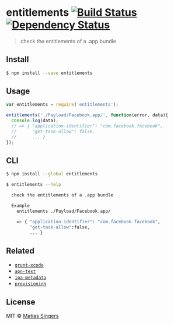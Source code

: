 # entitlements [![Build Status](http://img.shields.io/travis/matiassingers/entitlements.svg?style=flat-square)](https://travis-ci.org/matiassingers/entitlements) [![Dependency Status](http://img.shields.io/gemnasium/matiassingers/entitlements.svg?style=flat-square)](https://gemnasium.com/matiassingers/entitlements)
> check the entitlements of a .app bundle

## Install

```sh
$ npm install --save entitlements
```


## Usage

```js
var entitlements = require('entitlements');

entitlements('./Payload/Facebook.app/', function(error, data){
  console.log(data);
  // => { "application-identifier": "com.facebook.facebook",
  //      "get-task-allow": false,
  //      ... }
});

```


## CLI

```sh
$ npm install --global entitlements
```

```sh
$ entitlements --help

  check the entitlements of a .app bundle

  Example
    entitlements ./Payload/Facebook.app/

    => { "application-identifier": "com.facebook.facebook",
         "get-task-allow":false,
         ... }
```


## Related
- [`grunt-xcode`](https://github.com/matiassingers/grunt-xcode)
- [`apn-test`](https://github.com/matiassingers/apn-test)
- [`ipa-metadata`](https://github.com/matiassingers/ipa-metadata)
- [`provisioning`](https://github.com/matiassingers/provisioning)


## License

MIT © [Matias Singers](http://mts.io)
